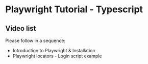 # Playwright Tutorial - Typescript

## Video list
Please follow in a sequence:

- Introduction to Playwright & Installation
- Playwright locators - Login script example